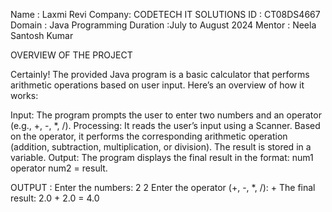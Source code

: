Name : Laxmi Revi
Company: CODETECH IT SOLUTIONS
ID : CT08DS4667
Domain : Java Programming
Duration :July to August 2024
Mentor : Neela Santosh Kumar

 OVERVIEW OF  THE PROJECT

 Certainly! The provided Java program is a basic calculator that performs arithmetic operations based on user input. Here’s an overview of how it works:

Input: The program prompts the user to enter two numbers and an operator (e.g., +, -, *, /).
Processing:
It reads the user’s input using a Scanner.
Based on the operator, it performs the corresponding arithmetic operation (addition, subtraction, multiplication, or division).
The result is stored in a variable.
Output: The program displays the final result in the format: num1 operator num2 = result.

 OUTPUT :
 Enter the numbers:
2 2
Enter the operator (+, -, *, /):
+
The final result:
2.0 + 2.0 = 4.0
